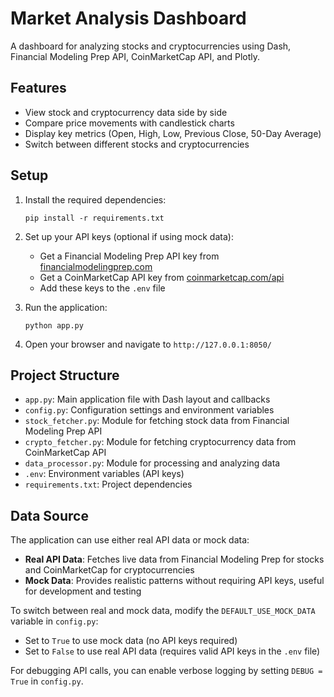 # Market Analysis Dashboard

A dashboard for analyzing stocks and cryptocurrencies using Dash, Financial Modeling Prep API, CoinMarketCap API, and Plotly.

## Features

- View stock and cryptocurrency data side by side
- Compare price movements with candlestick charts
- Display key metrics (Open, High, Low, Previous Close, 50-Day Average)
- Switch between different stocks and cryptocurrencies

## Setup

1. Install the required dependencies:
   ```
   pip install -r requirements.txt
   ```

2. Set up your API keys (optional if using mock data):
   - Get a Financial Modeling Prep API key from [financialmodelingprep.com](https://financialmodelingprep.com/developer/docs/)
   - Get a CoinMarketCap API key from [coinmarketcap.com/api](https://coinmarketcap.com/api/)
   - Add these keys to the `.env` file

3. Run the application:
   ```
   python app.py
   ```

4. Open your browser and navigate to `http://127.0.0.1:8050/`

## Project Structure

- `app.py`: Main application file with Dash layout and callbacks
- `config.py`: Configuration settings and environment variables
- `stock_fetcher.py`: Module for fetching stock data from Financial Modeling Prep API
- `crypto_fetcher.py`: Module for fetching cryptocurrency data from CoinMarketCap API
- `data_processor.py`: Module for processing and analyzing data
- `.env`: Environment variables (API keys)
- `requirements.txt`: Project dependencies

## Data Source

The application can use either real API data or mock data:

- **Real API Data**: Fetches live data from Financial Modeling Prep for stocks and CoinMarketCap for cryptocurrencies
- **Mock Data**: Provides realistic patterns without requiring API keys, useful for development and testing

To switch between real and mock data, modify the `DEFAULT_USE_MOCK_DATA` variable in `config.py`:
- Set to `True` to use mock data (no API keys required)
- Set to `False` to use real API data (requires valid API keys in the `.env` file)

For debugging API calls, you can enable verbose logging by setting `DEBUG = True` in `config.py`.
